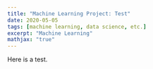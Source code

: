 ```yaml
---
title: "Machine Learning Project: Test"
date: 2020-05-05
tags: [machine learning, data science, etc.]
excerpt: "Machine Learning"
mathjax: "true"
---
```



Here is a test.
